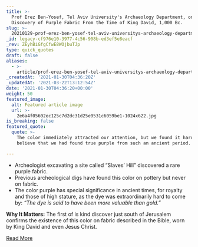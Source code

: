 ```yaml
---
title: >-
  Prof Erez Ben-Yosef, Tel Aviv University's Archaeology Department, on the
  Discovery of Purple Fabric From the Time of King David, 1,000 Bc.
slug: >-
  20210129-prof-erez-ben-yosef-tel-aviv-universitys-archaeology-department-on-the-discovery-of-purple-fabric-from-the-time-of-king-david-1000-bc
_id: legacy-cf976e10-3977-4c56-908b-ed3ef5e8eacf
_rev: ZEyhBiGfgCfwE8WOjbuTJp
type: quick_quotes
draft: false
aliases:
  - >-
    article/prof-erez-ben-yosef-tel-aviv-universitys-archaeology-department-on-the-discovery-of-purple-fabric-from-the-time-of-king-david-1000-bc/
_createdAt: '2021-01-30T04:36:20Z'
_updatedAt: '2021-03-22T13:12:54Z'
date: '2021-01-30T04:36:20+00:00'
weight: 50
featured_image:
  alt: Featured article image
  url: >-
    2e6a4f05602ec125c7d2dc31d25e0531c6059be1-1024x622.jpg
is_breaking: false
featured_quote:
  quote: >-
    The color immediately attracted our attention, but we found it hard to
    believe that we had found true purple from such an ancient period.

---
```

* Archeologist excavating a site called “Slaves’ Hill” discovered a rare purple fabric.
* Previous archeological digs have found this color on pottery but never on fabric.
* The color purple has special significance in ancient times, for royalty and those of high stature, as the dye was extraordinarily hard to come by: _“The dye is said to have been more valuable than gold.”_

**Why It Matters:** The first of is kind discover just south of Jerusalem confirms the existence of this color on fabric described in the Bible, worn by King David and even Jesus Christ.

[Read More](https://www.bbc.com/news/world-middle-east-55815820)